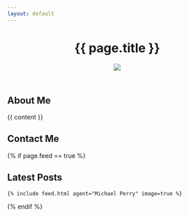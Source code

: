 ```yaml
---
layout: default
---
```

<header>
  <h1>{{ page.title }}</h1>
  <div id="header-image"><img src="{{ page.image }}" /></div>
</header>
<div class="feed-content">

  <div class="agent-section-container clearfix">
    <div class="agent-split-section agent-section about-me-section">
      <h2 id="about-me">About Me</h2>
      {{ content }}
    </div>
    <div class="agent-split-section agent-section contact-me-section">
      <h2 id="contact-me">Contact Me</h2>
    </div>
  </div>

  {% if page.feed == true %}<div class="agent-section">
    <h2 id="latest-posts">Latest Posts</h2>

    {% include feed.html agent="Michael Perry" image=true %}

  </div>{% endif %}

</div>
